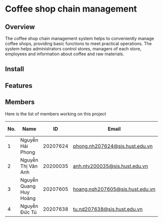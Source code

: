 # Coffee shop chain management

## Overview

The coffee shop chain management system helps to conveniently manage coffee shops, providing basic functions to meet practical operations. The system helps administrators control stores, managers of each store, employees and information about coffee and raw materials.

## Install

## Features

## Members
Here is the list of members working on this project

| No. | Name                   | ID       | Email                           | Phone number |
|-----|------------------------|----------|---------------------------------|--------------|
| 1   | Nguyễn Hải Phong       | 20207624 | phong.nh207624@sis.hust.edu.vn  | 0982944425   |
| 2   | Nguyễn Thị Vân Anh     | 20200035 | anh.ntv200035@sis.hust.edu.vn   | 0382202471   |
| 3   | Nguyễn Quang Huy Hoàng | 20207605 | hoang.nqh207605@sis.hust.edu.vn | 0973188986   |
| 4   | Nguyễn Đức Tú          | 20207638 | tu.nd207638@sis.hust.edu.vn     | 0962408606   |